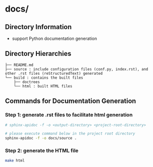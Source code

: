 # docs/

## Directory Information
- support Python documentation generation

## Directory Hierarchies
```
├── README.md
├── source : include configuration files (conf.py, index.rst), and other .rst files (reStructuredText) generated
└── build : contains the built files
    ├── doctrees
    └── html : built HTML files
```

## Commands for Documentation Generation

### Step 1: generate .rst files to facilitate html generation

```bash
# sphinx-apidoc -f -o <output-directory> <project-root-directory>

# please execute command below in the project root directory
sphinx-apidoc -f -o docs/source . 
```

### Step 2: generate the HTML file 
```bash
make html
```